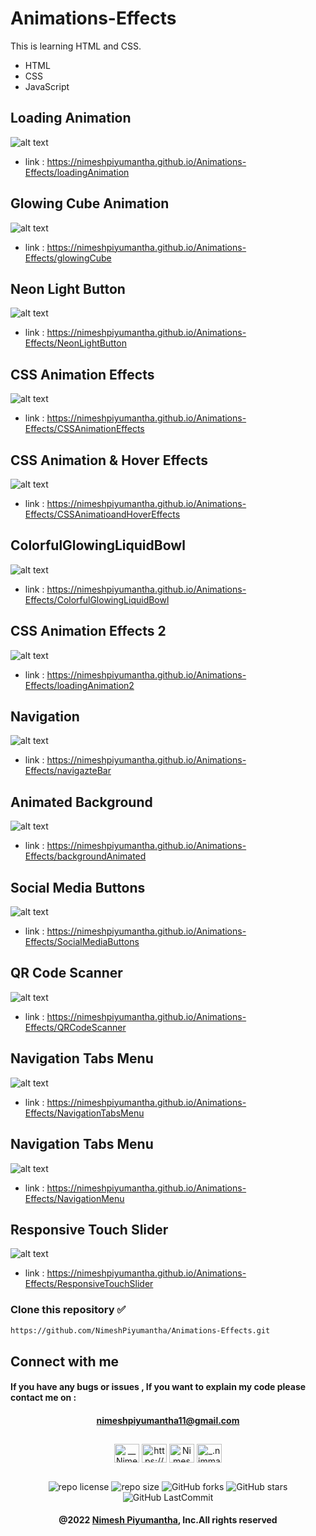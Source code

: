 # Animations-Effects

This is learning HTML and CSS.

* HTML
* CSS
* JavaScript

## Loading Animation
![alt text](https://github.com/NimeshPiyumantha/Animations-Effects/blob/main/assests/loadingAnimation.png)
* link : https://nimeshpiyumantha.github.io/Animations-Effects/loadingAnimation

## Glowing Cube Animation
![alt text](https://github.com/NimeshPiyumantha/Animations-Effects/blob/main/assests/Screenshot%20(101).png)
* link : https://nimeshpiyumantha.github.io/Animations-Effects/glowingCube

## Neon Light Button
![alt text](https://github.com/NimeshPiyumantha/Animations-Effects/blob/main/assests/NeonLightButton.png)
* link : https://nimeshpiyumantha.github.io/Animations-Effects/NeonLightButton

## CSS Animation Effects
![alt text](https://github.com/NimeshPiyumantha/Animations-Effects/blob/main/assests/AnimationEffects.png)
* link : https://nimeshpiyumantha.github.io/Animations-Effects/CSSAnimationEffects

## CSS Animation & Hover Effects
![alt text](https://github.com/NimeshPiyumantha/Animations-Effects/blob/main/assests/IsometricDesign.png)
* link : https://nimeshpiyumantha.github.io/Animations-Effects/CSSAnimatioandHoverEffects

## ColorfulGlowingLiquidBowl
![alt text](https://github.com/NimeshPiyumantha/Animations-Effects/blob/main/assests/ColorfulGlowingLiquidBowl.png)
* link : https://nimeshpiyumantha.github.io/Animations-Effects/ColorfulGlowingLiquidBowl

## CSS Animation Effects 2
![alt text](https://github.com/NimeshPiyumantha/Animations-Effects/blob/main/assests/animate2.png)
* link : https://nimeshpiyumantha.github.io/Animations-Effects/loadingAnimation2

## Navigation
![alt text](https://github.com/NimeshPiyumantha/Animations-Effects/blob/main/assests/navigation.png)
* link : https://nimeshpiyumantha.github.io/Animations-Effects/navigazteBar

## Animated Background
![alt text](https://github.com/NimeshPiyumantha/Animations-Effects/blob/main/assests/animatedBackground.png)
* link : https://nimeshpiyumantha.github.io/Animations-Effects/backgroundAnimated

## Social Media Buttons
![alt text](https://github.com/NimeshPiyumantha/Animations-Effects/blob/main/assests/socialMedia.png)
* link : https://nimeshpiyumantha.github.io/Animations-Effects/SocialMediaButtons

## QR Code Scanner
![alt text](https://github.com/NimeshPiyumantha/Animations-Effects/blob/main/assests/qr_code.png)
* link : https://nimeshpiyumantha.github.io/Animations-Effects/QRCodeScanner

## Navigation Tabs Menu
![alt text](https://github.com/NimeshPiyumantha/Animations-Effects/blob/main/assests/NavigationTab.png)
* link : https://nimeshpiyumantha.github.io/Animations-Effects/NavigationTabsMenu

## Navigation Tabs Menu
![alt text](https://github.com/NimeshPiyumantha/Animations-Effects/blob/main/assests/magicnavigation.png)
* link : https://nimeshpiyumantha.github.io/Animations-Effects/NavigationMenu

## Responsive Touch Slider
![alt text](https://github.com/NimeshPiyumantha/Animations-Effects/blob/main/assests/ResponsiveTouchSlider.png)
* link : https://nimeshpiyumantha.github.io/Animations-Effects/ResponsiveTouchSlider


###  
### Clone this repository ✅
```md
https://github.com/NimeshPiyumantha/Animations-Effects.git
```
##  Connect with me
#### If you have any bugs or issues , If you want to explain my code please contact me on :
<div align="center">

#### nimeshpiyumantha11@gmail.com
</div>

##
<p align="center">
<a href="https://twitter.com/NPiyumantha60"><img align="center" src="https://raw.githubusercontent.com/rahuldkjain/github-profile-readme-generator/master/src/images/icons/Social/twitter.svg" alt="__NimeshPiyumantha__" height="30" width="40" /></a>
<a href="https://www.linkedin.com/in/nimesh-piyumantha-33736a222" target="blank"><img align="center" src="https://raw.githubusercontent.com/rahuldkjain/github-profile-readme-generator/master/src/images/icons/Social/linked-in-alt.svg" alt="https://www.linkedin.com/public-profile/settings?trk=d_flagship3_profile_self_view_public_profile" height="30" width="40" /></a>
<a href="https://www.facebook.com/profile.php?id=100025931563090" target="blank"><img align="center" src="https://raw.githubusercontent.com/rahuldkjain/github-profile-readme-generator/master/src/images/icons/Social/facebook.svg" alt="Nimesh Piyumantha" height="30" width="40" /></a>
<a href="https://www.instagram.com/_.nimmaa._/" target="blank"><img align="center" src="https://raw.githubusercontent.com/rahuldkjain/github-profile-readme-generator/master/src/images/icons/Social/instagram.svg" alt="_.nimmaa._" height="30" width="40" /></a>
</p>

##
<div align="center">

![repo license](https://img.shields.io/github/license/NimeshPiyumantha/Animations-Effects?&labelColor=black&color=3867d6&style=for-the-badge)
![repo size](https://img.shields.io/github/repo-size/NimeshPiyumantha/Animations-Effects?label=Repo%20Size&style=for-the-badge&labelColor=black&color=20bf6b)
![GitHub forks](https://img.shields.io/github/forks/NimeshPiyumantha/Animations-Effects?&labelColor=black&color=0fb9b1&style=for-the-badge)
![GitHub stars](https://img.shields.io/github/stars/NimeshPiyumantha/Animations-Effects?&labelColor=black&color=f7b731&style=for-the-badge)
![GitHub LastCommit](https://img.shields.io/github/last-commit/NimeshPiyumantha/Animations-Effects?logo=github&labelColor=black&color=d1d8e0&style=for-the-badge)
</div>

<div align="center">

#### @2022 [Nimesh Piyumantha](https://github.com/NimeshPiyumantha/), Inc.All rights reserved
</div>
